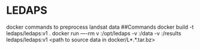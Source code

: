 # LEDAPS
docker commands to preprocess landsat data
##Commands
docker build -t ledaps/ledaps:v1 .
docker run —-rm v <path to directory with ancilliary data>:/opt/ledaps -v <path to local directory with data>:/data -v <path to directory for results>:/results ledaps/ledaps:v1 <path to ancilliary data in docker> <path to source data in docker/L*.*.tar.bz> <path to destiny results in docker>
